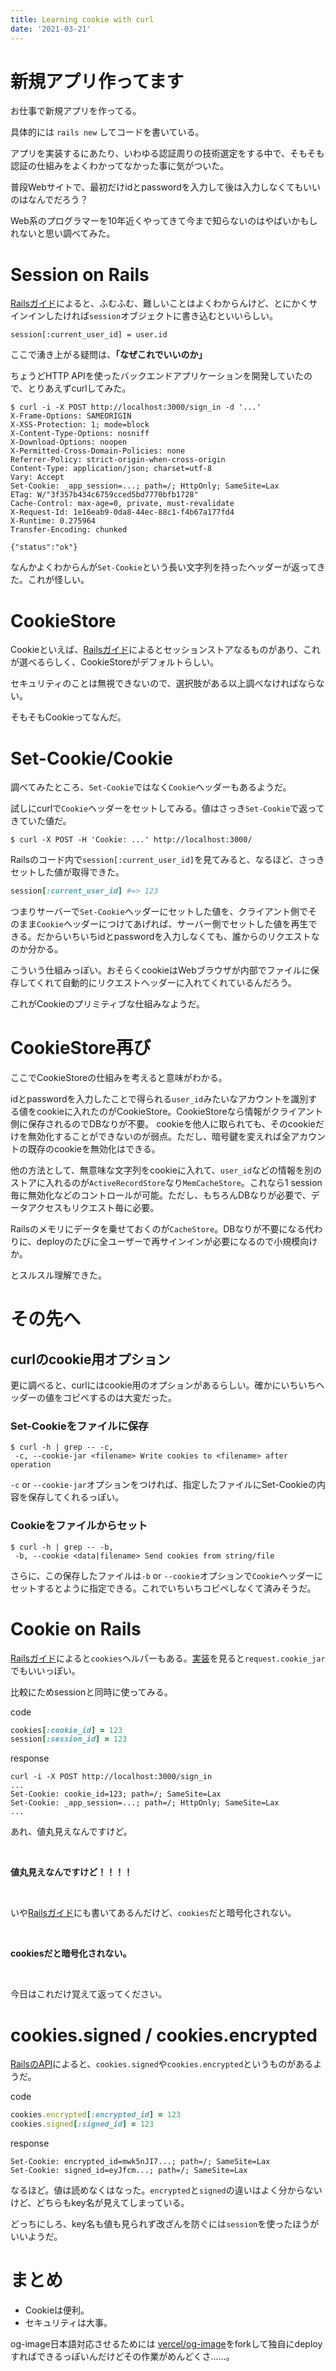 ```yaml
---
title: Learning cookie with curl
date: '2021-03-21'
---
```


# 新規アプリ作ってます

お仕事で新規アプリを作ってる。

具体的には `rails new` してコードを書いている。

アプリを実装するにあたり、いわゆる認証周りの技術選定をする中で、そもそも認証の仕組みをよくわかってなかった事に気がついた。

普段Webサイトで、最初だけidとpasswordを入力して後は入力しなくてもいいのはなんでだろう？

Web系のプログラマーを10年近くやってきて今まで知らないのはやばいかもしれないと思い調べてみた。

# Session on Rails

[Railsガイド](https://railsguides.jp/action_controller_overview.html#%E3%82%BB%E3%83%83%E3%82%B7%E3%83%A7%E3%83%B3%E3%81%AB%E3%82%A2%E3%82%AF%E3%82%BB%E3%82%B9%E3%81%99%E3%82%8B)によると、ふむふむ、難しいことはよくわからんけど、とにかくサインインしたければ`session`オブジェクトに書き込むといいらしい。

```shell
session[:current_user_id] = user.id
```

ここで湧き上がる疑問は、**「なぜこれでいいのか」**

ちょうどHTTP APIを使ったバックエンドアプリケーションを開発していたので、とりあえずcurlしてみた。

```shell
$ curl -i -X POST http://localhost:3000/sign_in -d '...'
X-Frame-Options: SAMEORIGIN
X-XSS-Protection: 1; mode=block
X-Content-Type-Options: nosniff
X-Download-Options: noopen
X-Permitted-Cross-Domain-Policies: none
Referrer-Policy: strict-origin-when-cross-origin
Content-Type: application/json; charset=utf-8
Vary: Accept
Set-Cookie: _app_session=...; path=/; HttpOnly; SameSite=Lax
ETag: W/"3f357b434c6759cced5bd7770bfb1728"
Cache-Control: max-age=0, private, must-revalidate
X-Request-Id: 1e16eab9-0da8-44ec-88c1-f4b67a177fd4
X-Runtime: 0.275964
Transfer-Encoding: chunked

{"status":"ok"}
```

なんかよくわからんが`Set-Cookie`という長い文字列を持ったヘッダーが返ってきた。これが怪しい。

# CookieStore

Cookieといえば、[Railsガイド](https://railsguides.jp/action_controller_overview.html#%E3%82%BB%E3%83%83%E3%82%B7%E3%83%A7%E3%83%B3)によるとセッションストアなるものがあり、これが選べるらしく、CookieStoreがデフォルトらしい。

セキュリティのことは無視できないので、選択肢がある以上調べなければならない。

そもそもCookieってなんだ。

# Set-Cookie/Cookie

調べてみたところ、`Set-Cookie`ではなく`Cookie`ヘッダーもあるようだ。

試しにcurlで`Cookie`ヘッダーをセットしてみる。値はさっき`Set-Cookie`で返ってきていた値だ。

```shell
$ curl -X POST -H 'Cookie: ...' http://localhost:3000/
```

Railsのコード内で`session[:current_user_id]`を見てみると、なるほど、さっきセットした値が取得できた。

```rb
session[:current_user_id] #=> 123
```

つまりサーバーで`Set-Cookie`ヘッダーにセットした値を、クライアント側でそのまま`Cookie`ヘッダーにつけてあげれば、サーバー側でセットした値を再生できる。だからいちいちidとpasswordを入力しなくても、誰からのリクエストなのか分かる。

こういう仕組みっぽい。おそらくcookieはWebブラウザが内部でファイルに保存してくれて自動的にリクエストヘッダーに入れてくれているんだろう。

これがCookieのプリミティブな仕組みなようだ。

# CookieStore再び

ここでCookieStoreの仕組みを考えると意味がわかる。

idとpasswordを入力したことで得られる`user_id`みたいなアカウントを識別する値をcookieに入れたのがCookieStore。CookieStoreなら情報がクライアント側に保存されるのでDBなりが不要。
cookieを他人に取られても、そのcookieだけを無効化することができないのが弱点。ただし、暗号鍵を変えれば全アカウントの既存のcookieを無効化はできる。

他の方法として、無意味な文字列をcookieに入れて、`user_id`などの情報を別のストアに入れるのが`ActiveRecordStore`なり`MemCacheStore`。これなら1 session毎に無効化などのコントロールが可能。ただし、もちろんDBなりが必要で、データアクセスもリクエスト毎に必要。

Railsのメモリにデータを乗せておくのが`CacheStore`。DBなりが不要になる代わりに、deployのたびに全ユーザーで再サインインが必要になるので小規模向けか。

とスルスル理解できた。

# その先へ

## curlのcookie用オプション

更に調べると、curlにはcookie用のオプションがあるらしい。確かにいちいちヘッダーの値をコピペするのは大変だった。

### Set-Cookieをファイルに保存

```shell
$ curl -h | grep -- -c,
 -c, --cookie-jar <filename> Write cookies to <filename> after operation
```

`-c` or `--cookie-jar`オプションをつければ、指定したファイルにSet-Cookieの内容を保存してくれるっぽい。

### Cookieをファイルからセット

```shell
$ curl -h | grep -- -b,
 -b, --cookie <data|filename> Send cookies from string/file
```

 さらに、この保存したファイルは`-b` or `--cookie`オプションで`Cookie`ヘッダーにセットするとように指定できる。これでいちいちコピペしなくて済みそうだ。

# Cookie on Rails

[Railsガイド](https://railsguides.jp/action_controller_overview.html#cookie)によると`cookies`ヘルパーもある。[実装](https://github.com/rails/rails/blob/a8a1afd45572004c903a7aefaa99640fa13547d4/actionpack/lib/action_controller/metal/cookies.rb)を見ると`request.cookie_jar`でもいいっぽい。

比較にためsessionと同時に使ってみる。

code

```rb
cookies[:cookie_id] = 123
session[:session_id] = 123
```

response

```shell
curl -i -X POST http://localhost:3000/sign_in
...
Set-Cookie: cookie_id=123; path=/; SameSite=Lax
Set-Cookie: _app_session=...; path=/; HttpOnly; SameSite=Lax
...
```

あれ、値丸見えなんですけど。

<br>

<strong class="text-4xl">値丸見えなんですけど！！！！</strong>

<br>

いや[Railsガイド](https://railsguides.jp/action_controller_overview.html#cookie)にも書いてあるんだけど、`cookies`だと暗号化されない。

<br>

<strong class="text-4xl">cookiesだと暗号化されない。</strong>

<br>

今日はこれだけ覚えて返ってください。

# cookies.signed / cookies.encrypted

[RailsのAPI](https://api.rubyonrails.org/classes/ActionDispatch/Cookies.html)によると、`cookies.signed`や`cookies.encrypted`というものがあるようだ。

code

```rb
cookies.encrypted[:encrypted_id] = 123
cookies.signed[:signed_id] = 123
```

response

```shell
Set-Cookie: encrypted_id=mwk5nJI7...; path=/; SameSite=Lax
Set-Cookie: signed_id=eyJfcm...; path=/; SameSite=Lax
```

なるほど。値は読めなくはなった。`encrypted`と`signed`の違いはよく分からないけど、どちらもkey名が見えてしまっている。

どっちにしろ、key名も値も見られず改ざんを防ぐには`session`を使ったほうがいいようだ。

# まとめ

- Cookieは便利。
- セキュリティは大事。

<p class="text-sm">og-image日本語対応させるためには <a href="https://github.com/vercel/og-image">vercel/og-image</a>をforkして独自にdeployすればできるっぽいんだけどその作業がめんどくさ……。</p>
